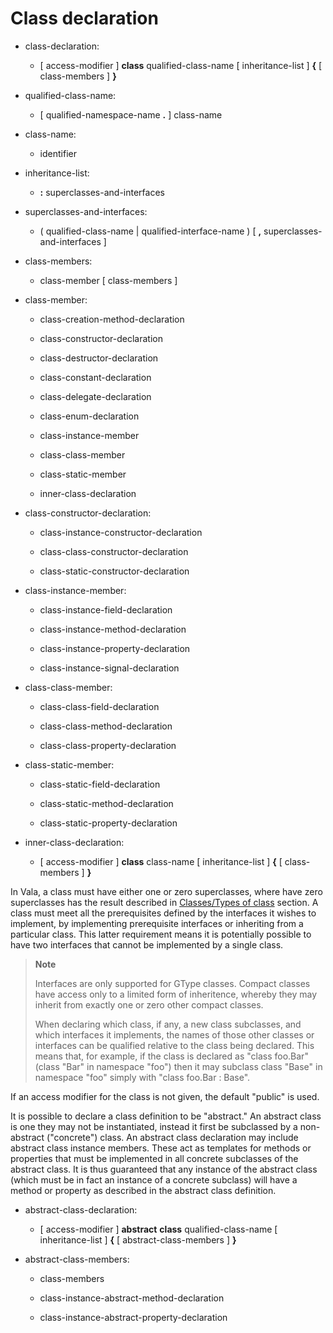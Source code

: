 

Class declaration
=================

-   class-declaration:

    -   [ access-modifier ] **class** qualified-class-name [
        inheritance-list ] **{** [ class-members ] **}**

-   qualified-class-name:

    -   [ qualified-namespace-name **.** ] class-name

-   class-name:

    -   identifier

-   inheritance-list:

    -   **:** superclasses-and-interfaces

-   superclasses-and-interfaces:

    -   ( qualified-class-name | qualified-interface-name ) [ **,** superclasses-and-interfaces ]

-   class-members:

    -   class-member [ class-members ]

-   class-member:

    -   class-creation-method-declaration

    -   class-constructor-declaration

    -   class-destructor-declaration

    -   class-constant-declaration

    -   class-delegate-declaration

    -   class-enum-declaration

    -   class-instance-member

    -   class-class-member

    -   class-static-member

    -   inner-class-declaration

-   class-constructor-declaration:

    -   class-instance-constructor-declaration

    -   class-class-constructor-declaration

    -   class-static-constructor-declaration

-   class-instance-member:

    -   class-instance-field-declaration

    -   class-instance-method-declaration

    -   class-instance-property-declaration

    -   class-instance-signal-declaration

-   class-class-member:

    -   class-class-field-declaration

    -   class-class-method-declaration

    -   class-class-property-declaration

-   class-static-member:

    -   class-static-field-declaration

    -   class-static-method-declaration

    -   class-static-property-declaration

-   inner-class-declaration:

    -   [ access-modifier ] **class** class-name [ inheritance-list ] **{** [ class-members ] **}**

In Vala, a class must have either one or zero superclasses, where have zero superclasses has the result described in [Classes/Types of class](http://wiki.gnome.org/action/show/Projects/Vala/Manual/Export/Vala/Manual/Classes#Types_of_class) section. A class must meet all the prerequisites defined by the interfaces it wishes to implement, by implementing prerequisite interfaces or inheriting from a particular class. This latter requirement means it is potentially possible to have two interfaces that cannot be implemented by a single class.

> **Note**
>
> Interfaces are only supported for GType classes. Compact
> classes have access only to a limited form of inheritence, whereby
> they may inherit from exactly one or zero other compact classes.
>
> When declaring which class, if any, a new class subclasses, and which
> interfaces it implements, the names of those other classes or
> interfaces can be qualified relative to the class being declared. This
> means that, for example, if the class is declared as "class foo.Bar"
> (class "Bar" in namespace "foo") then it may subclass class "Base" in
> namespace "foo" simply with "class foo.Bar : Base".

If an access modifier for the class is not given, the default "public" is used.

It is possible to declare a class definition to be "abstract." An abstract class is one they may not be instantiated, instead it first be subclassed by a non-abstract ("concrete") class. An abstract class declaration may include abstract class instance members. These act as templates for methods or properties that must be implemented in all concrete subclasses of the abstract class. It is thus guaranteed that any instance of the abstract class (which must be in fact an instance of a concrete subclass) will have a method or property as described in the abstract class definition.

-   abstract-class-declaration:

    -   [ access-modifier ] **abstract** **class** qualified-class-name [ inheritance-list ] **{** [ abstract-class-members ] **}**

-   abstract-class-members:

    -   class-members

    -   class-instance-abstract-method-declaration

    -   class-instance-abstract-property-declaration
